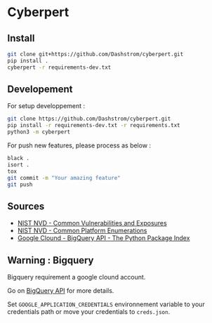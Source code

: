 # Cyberpert

## Install

```sh
git clone git+https://github.com/Dashstrom/cyberpert.git
pip install .
cyberpert -r requirements-dev.txt
```

## Developement

For setup developpement :

```sh
git clone https://github.com/Dashstrom/cyberpert.git
pip install -r requirements-dev.txt -r requirements.txt
python3 -m cyberpert
```

For push new features, please process as below :

```sh
black .
isort .
tox
git commit -m "Your amazing feature"
git push
```

## Sources

- [NIST NVD - Common Vulnerabilities and Exposures](https://nvd.nist.gov/vuln/data-feeds#JSON_FEED)
- [NIST NVD - Common Platform Enumerations](https://nvd.nist.gov/feeds/xml/cpe/dictionary/official-cpe-dictionary_v2.3.xml.zip)
- [Google Clound - BigQuery API - The Python Package Index](https://packaging.python.org/en/latest/guides/analyzing-pypi-package-downloads/)

## Warning : Bigquery

Bigquery requirement a google clound account.

Go on [BigQuery API](https://console.cloud.google.com/apis/library/bigquery.googleapis.com) for more details.

Set `GOOGLE_APPLICATION_CREDENTIALS` environnement variable to your credentials path or move your credentials to `creds.json`.
